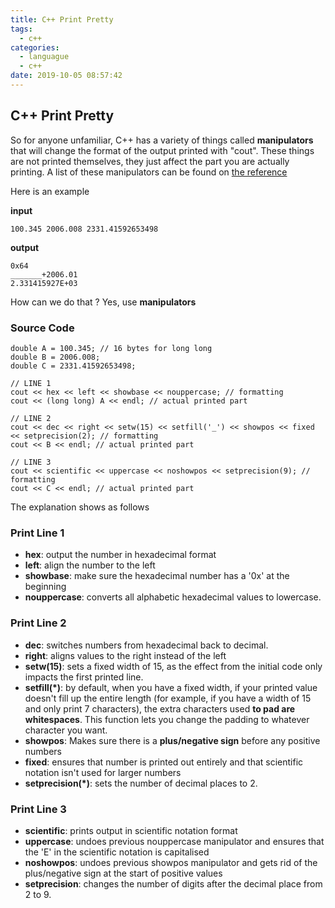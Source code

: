 ```yaml
---
title: C++ Print Pretty
tags:
  - c++
categories:
  - languague
  - c++
date: 2019-10-05 08:57:42
---
```


## C++ Print Pretty
So for anyone unfamiliar, C++ has a variety of things called **manipulators** that will change the format of the output printed with "cout". These things are not printed themselves, they just affect the part you are actually printing. A list of these manipulators can be found on [the reference](http://www.cplusplus.com/reference/library/manipulators/)

Here is an example

**input**
```
100.345 2006.008 2331.41592653498
```
**output**
```
0x64             
_______+2006.01  
2.331415927E+03
```
How can we do that ? Yes, use **manipulators**

### Source Code
```
double A = 100.345; // 16 bytes for long long
double B = 2006.008;
double C = 2331.41592653498;

// LINE 1 
cout << hex << left << showbase << nouppercase; // formatting
cout << (long long) A << endl; // actual printed part

// LINE 2
cout << dec << right << setw(15) << setfill('_') << showpos << fixed << setprecision(2); // formatting
cout << B << endl; // actual printed part

// LINE 3
cout << scientific << uppercase << noshowpos << setprecision(9); // formatting
cout << C << endl; // actual printed part
```
The explanation shows as follows
### Print Line 1

+ **hex**: 
output the number in hexadecimal format
+ **left**: align the number to the left
+ **showbase**: make sure the hexadecimal number has a '0x' at the beginning
+ **nouppercase**: converts all alphabetic hexadecimal values to lowercase.

### Print Line 2
+ **dec**: switches numbers from hexadecimal back to decimal.
+ **right**: aligns values to the right instead of the left
+ **setw(15)**: sets a fixed width of 15, as the effect from the initial code only impacts the first printed line.
+ **setfill(*)**: by default, when you have a fixed width, if your printed value doesn't fill up the entire length (for example, if you have a width of 15 and only print 7 characters), the extra characters used **to pad are whitespaces**. This function lets you change the padding to whatever character you want.
+ **showpos**: Makes sure there is a **plus/negative sign** before any positive numbers
+ **fixed**: ensures that number is printed out entirely and that scientific notation isn't used for larger numbers
+ **setprecision(*)**: sets the number of decimal places to 2.

### Print Line 3
+ **scientific**: prints output in scientific notation format
+ **uppercase**: undoes previous nouppercase manipulator and ensures that the 'E' in the scientific notation is capitalised
+ **noshowpos**: undoes previous showpos manipulator and gets rid of the plus/negative sign at the start of positive values
+ **setprecision**: changes the number of digits after the decimal place from 2 to 9.


